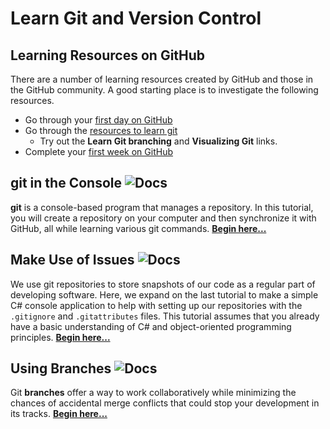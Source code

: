 # Learn Git and Version Control

## Learning Resources on GitHub

There are a number of learning resources created by GitHub and those in the GitHub community. A good starting place is to investigate the following resources.

- Go through your [first day on GitHub](https://lab.github.com/githubtraining/paths/first-day-on-github)
- Go through the [resources to learn git](http://try.github.io/)
  - Try out the **Learn Git branching** and **Visualizing Git** links.
- Complete your [first week on GitHub](https://lab.github.com/githubtraining/paths/first-week-on-github)

## git in the Console ![Docs](https://img.shields.io/badge/Documentation%20Status-100%25%20Complete-brightgreen?logo=Read%20the%20Docs)

**git** is a console-based program that manages a repository. In this tutorial, you will create a repository on your computer and then synchronize it with GitHub, all while learning various git commands. [**Begin here...**](gitCommands.md)

## Make Use of Issues ![Docs](https://img.shields.io/badge/Documentation%20Status-10--40%25%20Rough%20Outline-red?logo=Read%20the%20Docs)

We use git repositories to store snapshots of our code as a regular part of developing software. Here, we expand on the last tutorial to make a simple C# console application to help with setting up our repositories with the `.gitignore` and `.gitattributes` files. This tutorial assumes that you already have a basic understanding of C# and object-oriented programming principles. [**Begin here...**](repo.md)

## Using Branches ![Docs](https://img.shields.io/badge/Documentation%20Status-40--70%25%20Incomplete/Draft-orange?logo=Read%20the%20Docs)

Git **branches** offer a way to work collaboratively while minimizing the chances of accidental merge conflicts that could stop your development in its tracks. [**Begin here...**](./branches/ReadMe.md)